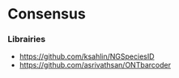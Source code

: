 # Consensus

### Librairies
* https://github.com/ksahlin/NGSpeciesID
* https://github.com/asrivathsan/ONTbarcoder